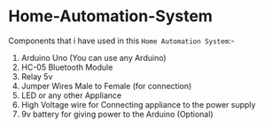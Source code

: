# Home-Automation-System

Components that i have used in this `Home Automation System`:-
1. Arduino Uno (You can use any Arduino)
2. HC-05 Bluetooth Module
3. Relay 5v
4. Jumper Wires Male to Female (for connection)
5. LED or any other Appliance
6. High Voltage wire for Connecting appliance to the power supply
7. 9v battery for giving power to the Arduino (Optional)
